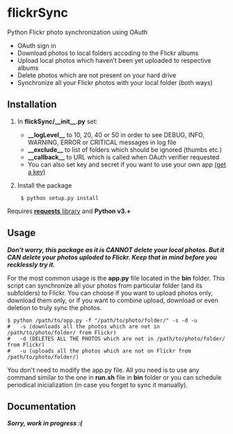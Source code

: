 flickrSync
==========
Python Flickr photo synchronization using OAuth

- OAuth sign in
- Download photos to local folders accoding to the Flickr albums
- Upload local photos which haven't been yet uploaded to respective albums
- Delete photos which are not present on your hard drive
- Synchronize all your Flickr photos with your local folder (both ways)

Installation
------------
1. In **flickSync/\_\_init\_\_.py** set:
    - **\_\_logLevel\_\_** to 10, 20, 40 or 50 in order to see DEBUG, INFO, WARNING, ERROR or CRITICAL messages in log file
    - **\_\_exclude\_\_** to list of folders which should be ignored (thumbs etc.)
    - **\_\_callback\_\_** to URL which is called when OAuth verifier requested
    - You can also set key and secret if you want to use your own app [(get a key)](https://www.flickr.com/services/apps/create/apply/)

2. Install the package

        $ python setup.py install

Requires [**requests** library](https://github.com/kennethreitz/requests/) and **Python v3.+**

Usage
-----
***Don't worry, this package as it is CANNOT delete your local photos. But it CAN delete your photos uploded to Flickr. Keep that in mind before you recklessly try it.***

For the most common usage is the **app.py** file located in the **bin** folder. This script can synchronize all your photos from particular folder (and its subfolders) to Flickr. You can choose if you want to upload photos only, download them only, or if you want to combine upload, download or even deletion to truly sync the photos.

    $ python /path/to/app.py -f "/path/to/photo/folder/" -s -d -u
    #	-s (downloads all the photos which are not in /path/to/photo/folder/ from Flickr)
    #	-d (DELETES ALL THE PHOTOS which are not in /path/to/photo/folder/ from Flickr)
    #	-u (uploads all the photos which are not on Flickr from /path/to/photo/folder/)


You don't need to modify the app.py file. All you need is to use any command similar to the one in **run.sh** file in **bin** folder or you can schedule periodical inicialization (in case you forget to sync it manually).

Documentation
-------------
***Sorry, work in progress :(***

